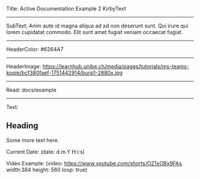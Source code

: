 Title: Active Documentation Example 2 KirbyText

----

SubText: Anim aute id magna aliqua ad ad non deserunt sunt. Qui irure qui lorem cupidatat commodo. Elit sunt amet fugiat veniam occaecat fugiat.

----

HeaderColor: #6264A7

----

HeaderImage: https://learnhub.unibe.ch/media/pages/tutorials/ms-teams-kopie/bcf380faef-1751442914/burp1-2880x.jpg

----

Read: docs/example

----

Text:

## Heading

Some more text here.

Current Date: (date: d.m.Y H:i:s)

Video Example:
(video: https://www.youtube.com/shorts/OZ1xOBx9FAs width:384 height: 560 loop: true)